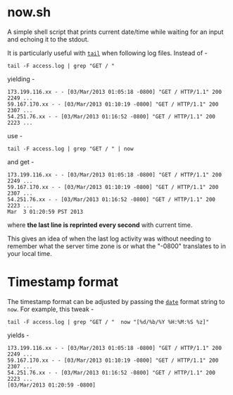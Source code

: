 now.sh
======

A simple shell script that prints current date/time while waiting 
for an input and echoing it to the stdout.

It is particularly useful with [`tail`](http://en.wikipedia.org/wiki/Tail_%28Unix%29) 
when following log files. Instead of - 

    tail -F access.log | grep "GET / "

yielding -

    173.199.116.xx - - [03/Mar/2013 01:05:18 -0800] "GET / HTTP/1.1" 200 2249 ...
    59.167.170.xx - - [03/Mar/2013 01:10:19 -0800] "GET / HTTP/1.1" 200 2307 ...
    54.251.76.xx - - [03/Mar/2013 01:16:52 -0800] "GET / HTTP/1.1" 200 2223 ...

use -

    tail -F access.log | grep "GET / " | now

and get -

    173.199.116.xx - - [03/Mar/2013 01:05:18 -0800] "GET / HTTP/1.1" 200 2249 ...
    59.167.170.xx - - [03/Mar/2013 01:10:19 -0800] "GET / HTTP/1.1" 200 2307 ...
    54.251.76.xx - - [03/Mar/2013 01:16:52 -0800] "GET / HTTP/1.1" 200 2223 ...
    Mar  3 01:20:59 PST 2013

where **the last line is reprinted every second** with current time.

This gives 
an idea of when the last log activity was without needing to remember what 
the server time zone is or what the "-0800" translates to in your local time.

Timestamp format
================

The timestamp format can be adjusted by passing the 
[`date`](http://en.wikipedia.org/wiki/Date_%28Unix%29) 
format string to `now`. For example, this tweak -

    tail -F access.log | grep "GET / "  now "[%d/%b/%Y %H:%M:%S %z]"

yields -

    173.199.116.xx - - [03/Mar/2013 01:05:18 -0800] "GET / HTTP/1.1" 200 2249 ...
    59.167.170.xx - - [03/Mar/2013 01:10:19 -0800] "GET / HTTP/1.1" 200 2307 ...
    54.251.76.xx - - [03/Mar/2013 01:16:52 -0800] "GET / HTTP/1.1" 200 2223 ...
    [03/Mar/2013 01:20:59 -0800]

